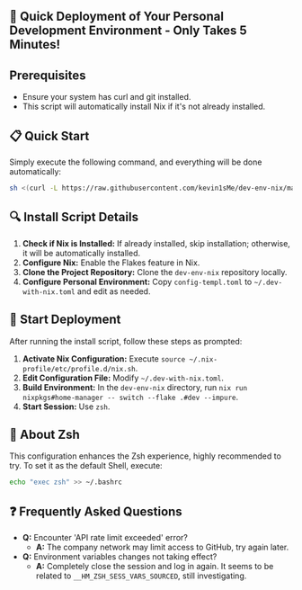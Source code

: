 
## 🚀 Quick Deployment of Your Personal Development Environment - Only Takes 5 Minutes!

## Prerequisites
- Ensure your system has curl and git installed.
- This script will automatically install Nix if it's not already installed.

## 📋 Quick Start
Simply execute the following command, and everything will be done automatically:
```bash
sh <(curl -L https://raw.githubusercontent.com/kevin1sMe/dev-env-nix/main/install)
```

## 🔍 Install Script Details
1. **Check if Nix is Installed:** If already installed, skip installation; otherwise, it will be automatically installed.
2. **Configure Nix:** Enable the Flakes feature in Nix.
3. **Clone the Project Repository:** Clone the `dev-env-nix` repository locally.
4. **Configure Personal Environment:** Copy `config-templ.toml` to `~/.dev-with-nix.toml` and edit as needed.

## 🚀 Start Deployment
After running the install script, follow these steps as prompted:
1. **Activate Nix Configuration:** Execute `source ~/.nix-profile/etc/profile.d/nix.sh`.
2. **Edit Configuration File:** Modify `~/.dev-with-nix.toml`.
3. **Build Environment:** In the `dev-env-nix` directory, run `nix run nixpkgs#home-manager -- switch --flake .#dev --impure`.
4. **Start Session:** Use `zsh`.

## 🎯 About Zsh
This configuration enhances the Zsh experience, highly recommended to try. To set it as the default Shell, execute:
```bash
echo "exec zsh" >> ~/.bashrc
```

## ❓ Frequently Asked Questions
- **Q:** Encounter 'API rate limit exceeded' error?
  - **A:** The company network may limit access to GitHub, try again later.
- **Q:** Environment variables changes not taking effect?
  - **A:** Completely close the session and log in again. It seems to be related to `__HM_ZSH_SESS_VARS_SOURCED`, still investigating.
